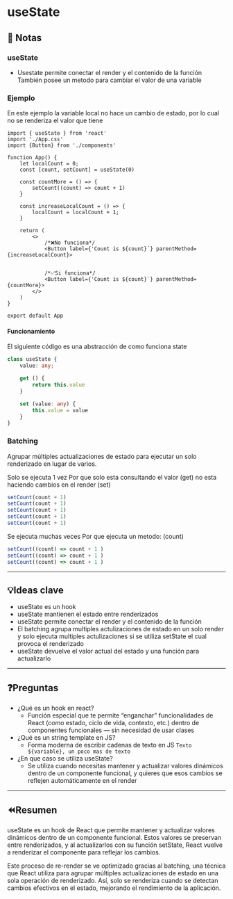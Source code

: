# useState

## 📝 Notas
### useState
* Usestate permite conectar el render y el contenido de la función
También posee un metodo para cambiar el valor de una variable

### Ejemplo
En este ejemplo la variable local no hace un cambio de estado, por lo cual no se renderiza el valor que tiene

```tsx
import { useState } from 'react'
import './App.css'
import {Button} from './components'

function App() {
    let localCount = 0;
    const [count, setCount] = useState(0)

    const countMore = () => {
        setCount((count) => count + 1)
    }

    const increaseLocalCount = () => {
        localCount = localCount + 1;
    }

    return (
        <>
            /*❌No funciona*/
            <Button label={'Count is ${count}`} parentMethod={increaseLocalCount}>
            

            /*✅Si funciona*/
            <Button label={'Count is ${count}`} parentMethod={countMore}>
        </>
    )
}

export default App
```

#### Funcionamiento
El siguiente código es una abstracción de como funciona state

```ts
class useState {
    value: any;

    get () {
        return this.value
    }

    set (value: any) {
        this.value = value
    }
}
```
### Batching
Agrupar múltiples actualizaciones de estado para ejecutar un solo renderizado en lugar de varios.

Solo se ejecuta 1 vez 
Por que solo esta consultando el valor (get) no esta haciendo cambios en el render (set)
```ts
setCount(count + 1)
setCount(count + 1)
setCount(count + 1)
setCount(count + 1)
setCount(count + 1)
```

Se ejecuta muchas veces
Por que ejecuta un metodo: (count)
```ts
setCount((count) => count + 1 )
setCount((count) => count + 1 )
setCount((count) => count + 1 )
```

---

## 💡Ideas clave
* useState es un hook
* useState mantienen el estado entre renderizados
*  useState permite conectar el render y el contenido de la función
* El batching agrupa multiples actulizaciones de estado en un solo render y solo ejecuta multiples actulizaciones si se utiliza setState el cual provoca el renderizado
* useState devuelve el valor actual del estado y una función para actualizarlo
--- 

## ❓Preguntas
* ¿Qué es un hook en react?
    * Función especial que te permite “enganchar” funcionalidades de React (como estado, ciclo de vida, contexto, etc.) dentro de componentes funcionales — sin necesidad de usar clases
* ¿Qué es un string template en JS? 
    * Forma moderna de escribir cadenas de texto en JS `Texto ${variable}, un poco mas de texto`
* ¿En que caso se utiliza useState?
    * Se utiliza cuando necesitas mantener y actualizar valores dinámicos dentro de un componente funcional, y quieres que esos cambios se reflejen automáticamente en el render
---

## ⏪Resumen
useState es un hook de React que permite mantener y actualizar valores dinámicos dentro de un componente funcional. Estos valores se preservan entre renderizados, y al actualizarlos con su función setState, React vuelve a renderizar el componente para reflejar los cambios.

Este proceso de re-render se ve optimizado gracias al batching, una técnica que React utiliza para agrupar múltiples actualizaciones de estado en una sola operación de renderizado. Así, solo se renderiza cuando se detectan cambios efectivos en el estado, mejorando el rendimiento de la aplicación.